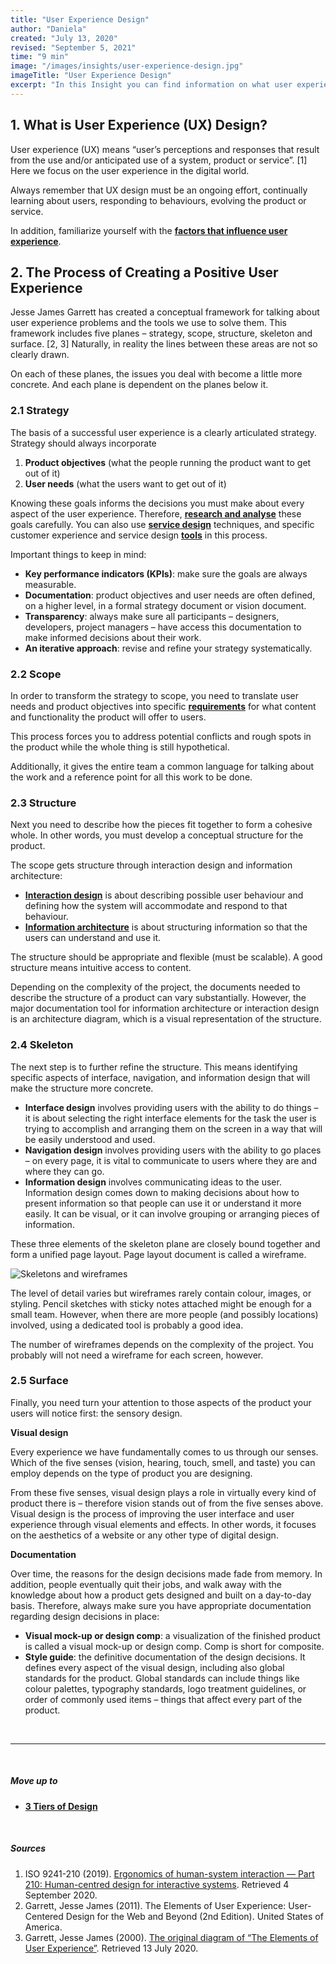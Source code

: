 ```yaml
---
title: "User Experience Design"
author: "Daniela"
created: "July 13, 2020"
revised: "September 5, 2021"
time: "9 min"
image: "/images/insights/user-experience-design.jpg"
imageTitle: "User Experience Design"
excerpt: "In this Insight you can find information on what user experience design is, and the process of creating a positive user experience."
---
```


## 1. What is User Experience (UX) Design?

User experience (UX) means “user’s perceptions and responses that result from the use and/or anticipated use of a system, product or service”. [1] Here we focus on the user experience in the digital world.

Always remember that UX design must be an ongoing effort, continually learning about users, responding to behaviours, evolving the product or service.

In addition, familiarize yourself with the [**factors that influence user experience**](/insights/seven-factors-of-user-experience).

## 2. The Process of Creating a Positive User Experience

Jesse James Garrett has created a conceptual framework for talking about user experience problems and the tools we use to solve them. This framework includes five planes – strategy, scope, structure, skeleton and surface. [2, 3] Naturally, in reality the lines between these areas are not so clearly drawn.

On each of these planes, the issues you deal with become a little more concrete. And each plane is dependent on the planes below it.

### 2.1 Strategy

The basis of a successful user experience is a clearly articulated strategy. Strategy should always incorporate

1. **Product objectives** (what the people running the product want to get out of it)
2. **User needs** (what the users want to get out of it)

Knowing these goals informs the decisions you must make about every aspect of the user experience. Therefore, [**research and analyse**](/insights/requirements) these goals carefully. You can also use [**service design**](/insights/service-design) techniques, and specific customer experience and service design [**tools**](/insights/customer-experience-and-service-design-tools) in this process.

Important things to keep in mind:

- **Key performance indicators (KPIs)**: make sure the goals are always measurable.
- **Documentation**: product objectives and user needs are often defined, on a higher level, in a formal strategy document or vision document.
- **Transparency**: always make sure all participants – designers, developers, project managers – have access this documentation to make informed decisions about their work.
- **An iterative approach**: revise and refine your strategy systematically.

### 2.2 Scope

In order to transform the strategy to scope, you need to translate user needs and product objectives into specific [**requirements**](/insights/requirements) for what content and functionality the product will offer to users.

This process forces you to address potential conflicts and rough spots in the product while the whole thing is still hypothetical.

Additionally, it gives the entire team a common language for talking about the work and a reference point for all this work to be done.

### 2.3 Structure

Next you need to describe how the pieces fit together to form a cohesive whole. In other words, you must develop a conceptual structure for the product.

The scope gets structure through interaction design and information architecture:

- [**Interaction design**](/insights/interaction-design) is about describing possible user behaviour and defining how the system will accommodate and respond to that behaviour.
- [**Information architecture**](/insights/information-architecture) is about structuring information so that the users can understand and use it.

The structure should be appropriate and flexible (must be scalable). A good structure means intuitive access to content.

Depending on the complexity of the project, the documents needed to describe the structure of a product can vary substantially. However, the major documentation tool for information architecture or interaction design is an architecture diagram, which is a visual representation of the structure.

### 2.4 Skeleton

The next step is to further refine the structure. This means identifying specific aspects of interface, navigation, and information design that will make the structure more concrete.

- **Interface design** involves providing users with the ability to do things – it is about selecting the right interface elements for the task the user is trying to accomplish and arranging them on the screen in a way that will be easily understood and used.
- **Navigation design** involves providing users with the ability to go places – on every page, it is vital to communicate to users where they are and where they can go.
- **Information design** involves communicating ideas to the user. Information design comes down to making decisions about how to present information so that people can use it or understand it more easily. It can be visual, or it can involve grouping or arranging pieces of information.

These three elements of the skeleton plane are closely bound together and form a unified page layout. Page layout document is called a wireframe.

![Skeletons and wireframes](/images/insights/skeletons-and-wireframes.jpg)

The level of detail varies but wireframes rarely contain colour, images, or styling. Pencil sketches with sticky notes attached might be enough for a small team. However, when there are more people (and possibly locations) involved, using a dedicated tool is probably a good idea.

The number of wireframes depends on the complexity of the project. You probably will not need a wireframe for each screen, however.

### 2.5 Surface

Finally, you need turn your attention to those aspects of the product your users will notice first: the sensory design.

**Visual design**

Every experience we have fundamentally comes to us through our senses. Which of the five senses (vision, hearing, touch, smell, and taste) you can employ depends on the type of product you are designing.

From these five senses, visual design plays a role in virtually every kind of product there is – therefore vision stands out of from the five senses above. Visual design is the process of improving the user interface and user experience through visual elements and effects. In other words, it focuses on the aesthetics of a website or any other type of digital design.

**Documentation**

Over time, the reasons for the design decisions made fade from memory. In addition, people eventually quit their jobs, and walk away with the knowledge about how a product gets designed and built on a day-to-day basis. Therefore, always make sure you have appropriate documentation regarding design decisions in place:

- **Visual mock-up or design comp**: a visualization of the finished product is called a visual mock-up or design comp. Comp is short for composite.
- **Style guide**: the definitive documentation of the design decisions. It defines every aspect of the visual design, including also global standards for the product. Global standards can include things like colour palettes, typography standards, logo treatment guidelines, or order of commonly used items – things that affect every part of the product.

&nbsp;

***
&nbsp;

##### Move up to

- [**3 Tiers of Design**](/insights/service-ux-and-ui-design)

&nbsp;

##### Sources

1. ISO 9241-210 (2019). [Ergonomics of human-system interaction — Part 210: Human-centred design for interactive systems](https://www.iso.org/obp/ui/#iso:std:iso:9241:-210:ed-2:v1:en). Retrieved 4 September 2020. 
2. Garrett, Jesse James (2011). The Elements of User Experience: User-Centered Design for the Web and Beyond (2nd Edition). United States of America.
3. Garrett, Jesse James (2000). [The original diagram of “The Elements of User Experience”](http://www.jjg.net/elements/pdf/elements.pdf). Retrieved 13 July 2020. 